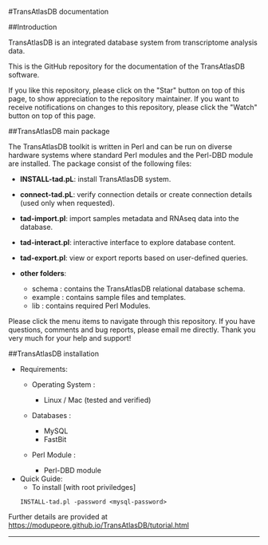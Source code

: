 #TransAtlasDB documentation

##Introduction

TransAtlasDB is an integrated database system from transcriptome analysis data. 

This is the GitHub repository for the documentation of the TransAtlasDB software.

If you like this repository, please click on the "Star" button on top of this page, to show appreciation to the repository maintainer. If you want to receive notifications on changes to this repository, please click the "Watch" button on top of this page.


##TransAtlasDB main package

The TransAtlasDB toolkit is written in Perl and can be run on diverse hardware systems where standard Perl modules and the Perl-DBD module are installed. The package consist of the following files:

- **INSTALL-tad.pL**: install TransAtlasDB system.

- **connect-tad.pL**: verify connection details or create connection details (used only when requested).

- **tad-import.pl**: import samples metadata and RNAseq data into the database. 

- **tad-interact.pl**: interactive interface to explore database content.

- **tad-export.pl**: view or export reports based on user-defined queries.

- **other folders**:
	* schema : contains the TransAtlasDB relational database schema.
	* example : contains sample files and templates.
	* lib : contains required Perl Modules.

Please click the menu items to navigate through this repository. If you have questions, comments and bug reports, please email me directly. Thank you very much for your help and support!

##TransAtlasDB installation
- Requirements:
	* Operating System :
		* Linux / Mac (tested and verified)

	* Databases :
		* MySQL
		* FastBit

	* Perl Module :
		* Perl-DBD module
- Quick Guide:
	* To install [with root priviledges]
	```
	INSTALL-tad.pl -password <mysql-password>
	```
Further details are provided at https://modupeore.github.io/TransAtlasDB/tutorial.html

---
